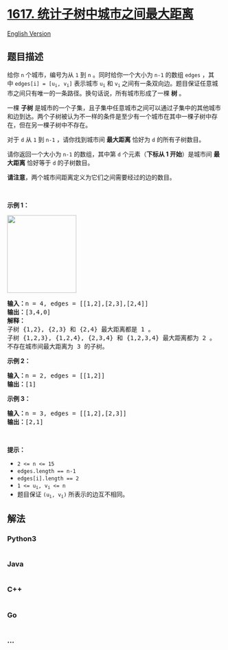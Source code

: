 # [1617. 统计子树中城市之间最大距离](https://leetcode.cn/problems/count-subtrees-with-max-distance-between-cities)

[English Version](/solution/1600-1699/1617.Count%20Subtrees%20With%20Max%20Distance%20Between%20Cities/README_EN.md)

## 题目描述

<!-- 这里写题目描述 -->

<p>给你 <code>n</code> 个城市，编号为从 <code>1</code> 到 <code>n</code> 。同时给你一个大小为 <code>n-1</code> 的数组 <code>edges</code> ，其中 <code>edges[i] = [u<sub>i</sub>, v<sub>i</sub>]</code> 表示城市 <code>u<sub>i</sub></code> 和 <code>v<sub>i</sub></code><sub> </sub>之间有一条双向边。题目保证任意城市之间只有唯一的一条路径。换句话说，所有城市形成了一棵 <strong>树</strong> 。</p>

<p>一棵 <strong>子树</strong> 是城市的一个子集，且子集中任意城市之间可以通过子集中的其他城市和边到达。两个子树被认为不一样的条件是至少有一个城市在其中一棵子树中存在，但在另一棵子树中不存在。</p>

<p>对于 <code>d</code> 从 <code>1</code> 到 <code>n-1</code> ，请你找到城市间 <strong>最大距离</strong> 恰好为 <code>d</code> 的所有子树数目。</p>

<p>请你返回一个大小为 <code>n-1</code> 的数组，其中第<em> </em><code>d</code><em> </em>个元素（<strong>下标从 1 开始</strong>）是城市间 <strong>最大距离</strong> 恰好等于 <code>d</code> 的子树数目。</p>

<p><strong>请注意</strong>，两个城市间距离定义为它们之间需要经过的边的数目。</p>

<p> </p>

<p><strong>示例 1：</strong></p>

<p><strong><img alt="" src="https://assets.leetcode-cn.com/aliyun-lc-upload/uploads/2020/10/11/p1.png" style="width: 161px; height: 181px;" /></strong></p>

<pre>
<b>输入：</b>n = 4, edges = [[1,2],[2,3],[2,4]]
<b>输出：</b>[3,4,0]
<strong>解释：
</strong>子树 {1,2}, {2,3} 和 {2,4} 最大距离都是 1 。
子树 {1,2,3}, {1,2,4}, {2,3,4} 和 {1,2,3,4} 最大距离都为 2 。
不存在城市间最大距离为 3 的子树。
</pre>

<p><strong>示例 2：</strong></p>

<pre>
<b>输入：</b>n = 2, edges = [[1,2]]
<b>输出：</b>[1]
</pre>

<p><strong>示例 3：</strong></p>

<pre>
<b>输入：</b>n = 3, edges = [[1,2],[2,3]]
<b>输出：</b>[2,1]
</pre>

<p> </p>

<p><strong>提示：</strong></p>

<ul>
	<li><code>2 <= n <= 15</code></li>
	<li><code>edges.length == n-1</code></li>
	<li><code>edges[i].length == 2</code></li>
	<li><code>1 <= u<sub>i</sub>, v<sub>i</sub> <= n</code></li>
	<li>题目保证 <code>(u<sub>i</sub>, v<sub>i</sub>)</code> 所表示的边互不相同。</li>
</ul>


## 解法

<!-- 这里可写通用的实现逻辑 -->

<!-- tabs:start -->

### **Python3**

<!-- 这里可写当前语言的特殊实现逻辑 -->

```python

```

### **Java**

<!-- 这里可写当前语言的特殊实现逻辑 -->

```java

```

### **C++**

```cpp

```

### **Go**

```go

```

### **...**

```

```

<!-- tabs:end -->